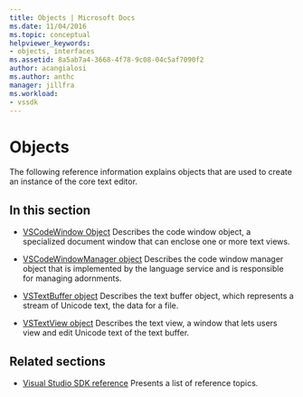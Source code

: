 ```yaml
---
title: Objects | Microsoft Docs
ms.date: 11/04/2016
ms.topic: conceptual
helpviewer_keywords:
- objects, interfaces
ms.assetid: 8a5ab7a4-3668-4f78-9c08-04c5af7090f2
author: acangialosi
ms.author: anthc
manager: jillfra
ms.workload:
- vssdk
---
```

# Objects
The following reference information explains objects that are used to create an instance of the core text editor.

## In this section
- [VSCodeWindow Object](../extensibility/vscodewindow-object.md)
 Describes the code window object, a specialized document window that can enclose one or more text views.

- [VSCodeWindowManager object](../extensibility/vscodewindowmanager-object.md)
 Describes the code window manager object that is implemented by the language service and is responsible for managing adornments.

- [VSTextBuffer object](../extensibility/vstextbuffer-object.md)
 Describes the text buffer object, which represents a stream of Unicode text, the data for a file.

- [VSTextView object](../extensibility/vstextview-object.md)
 Describes the text view, a window that lets users view and edit Unicode text of the text buffer.

## Related sections
- [Visual Studio SDK reference](../extensibility/visual-studio-sdk-reference.md)
 Presents a list of reference topics.

